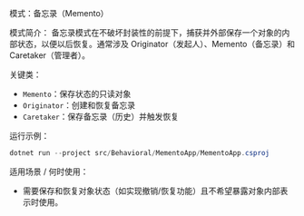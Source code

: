 模式：备忘录（Memento）

模式简介：
备忘录模式在不破坏封装性的前提下，捕获并外部保存一个对象的内部状态，以便以后恢复。通常涉及 Originator（发起人）、Memento（备忘录）和 Caretaker（管理者）。

关键类：
- `Memento`：保存状态的只读对象
- `Originator`：创建和恢复备忘录
- `Caretaker`：保存备忘录（历史）并触发恢复

运行示例：
```powershell
dotnet run --project src/Behavioral/MementoApp/MementoApp.csproj
```

适用场景 / 何时使用：
- 需要保存和恢复对象状态（如实现撤销/恢复功能）且不希望暴露对象内部表示时使用。